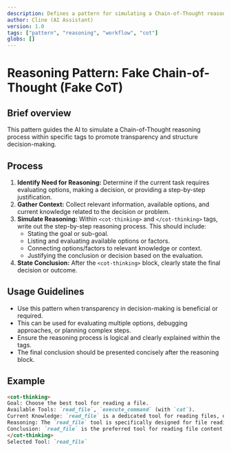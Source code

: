 ```yaml
---
description: Defines a pattern for simulating a Chain-of-Thought reasoning process.
author: Cline (AI Assistant)
version: 1.0
tags: ["pattern", "reasoning", "workflow", "cot"]
globs: []
---
```


# Reasoning Pattern: Fake Chain-of-Thought (Fake CoT)

## Brief overview
This pattern guides the AI to simulate a Chain-of-Thought reasoning process within specific tags to promote transparency and structure decision-making.

## Process

1.  **Identify Need for Reasoning:** Determine if the current task requires evaluating options, making a decision, or providing a step-by-step justification.
2.  **Gather Context:** Collect relevant information, available options, and current knowledge related to the decision or problem.
3.  **Simulate Reasoning:** Within `<cot-thinking>` and `</cot-thinking>` tags, write out the step-by-step reasoning process. This should include:
    *   Stating the goal or sub-goal.
    *   Listing and evaluating available options or factors.
    *   Connecting options/factors to relevant knowledge or context.
    *   Justifying the conclusion or decision based on the evaluation.
4.  **State Conclusion:** After the `<cot-thinking>` block, clearly state the final decision or outcome.

## Usage Guidelines

- Use this pattern when transparency in decision-making is beneficial or required.
- This can be used for evaluating multiple options, debugging approaches, or planning complex steps.
- Ensure the reasoning process is logical and clearly explained within the tags.
- The final conclusion should be presented concisely after the reasoning block.

## Example

```markdown
<cot-thinking>
Goal: Choose the best tool for reading a file.
Available Tools: `read_file`, `execute_command` (with `cat`).
Current Knowledge: `read_file` is a dedicated tool for reading files, designed for this purpose and integrates with editor features. `execute_command` is a general shell tool, less integrated, and requires careful handling of paths and output.
Reasoning: The `read_file` tool is specifically designed for file reading, offers better integration with the environment (LSP, etc.), and is generally safer and more efficient for this task compared to using a shell command like `cat` via `execute_command`.
Conclusion: `read_file` is the preferred tool for reading file content.
</cot-thinking>
Selected Tool: `read_file`
